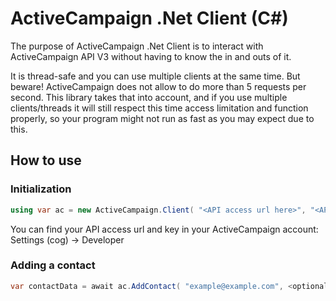 # ActiveCampaign .Net Client (C#)
The purpose of ActiveCampaign .Net Client is to interact with ActiveCampaign API V3 without having to know the in and outs of it.

It is thread-safe and you can use multiple clients at the same time. But beware! ActiveCampaign does not allow to do more than 5 requests per second. This library takes that into account, and if you use multiple clients/threads it will still respect this time access limitation and function properly, so your program might not run as fast as you may expect due to this.

## How to use

### Initialization

```csharp
using var ac = new ActiveCampaign.Client( "<API access url here>", "<API access key here>" );
```
You can find your API access url and key in your ActiveCampaign account: Settings (cog) -> Developer

### Adding a contact

```csharp
var contactData = await ac.AddContact( "example@example.com", <optional cancellation token> );
```
